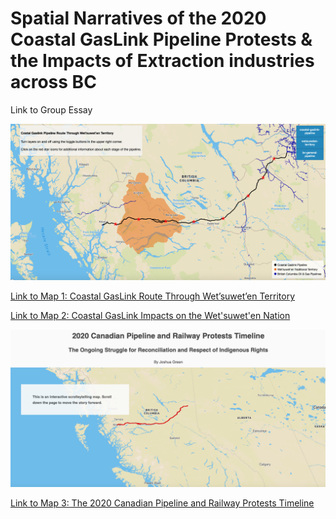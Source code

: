 # Spatial Narratives of the 2020 Coastal GasLink Pipeline Protests & the Impacts of Extraction industries across BC

Link to Group Essay

![](map1.png)

[Link to Map 1: Coastal GasLink Route Through Wet’suwet’en Territory](https://ubc-geob472-spring2021.github.io/Final_Project_2020_Pipeline_Protests/Map_1.html)



[Link to Map 2: Coastal GasLink Impacts on the Wet'suwet'en Nation](https://ubc-geob472-spring2021.github.io/Final_Project_2020_Pipeline_Protests/Map_2.html)

![](map3.png)

[Link to Map 3: The 2020 Canadian Pipeline and Railway Protests Timeline](https://ubc-geob472-spring2021.github.io/Final_Project_2020_Pipeline_Protests/Map_3/Map_3.html)

